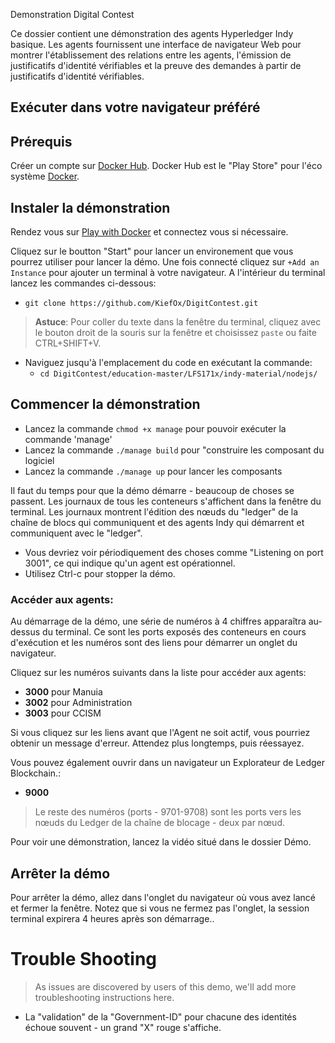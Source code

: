 Demonstration Digital Contest

Ce dossier contient une démonstration des agents Hyperledger Indy basique. Les agents fournissent une interface de navigateur Web pour montrer l'établissement des relations entre les agents, l'émission de justificatifs d'identité vérifiables et la preuve des demandes à partir de justificatifs d'identité vérifiables.

## Exécuter dans votre navigateur préféré

## Prérequis

Créer un compte sur [Docker Hub](https://hub.docker.com). Docker Hub est le "Play Store" pour l'éco système [Docker](https://docker.com).

## Instaler la démonstration

Rendez vous sur [Play with Docker](https://labs.play-with-docker.com/) et connectez vous si nécessaire.

Cliquez sur le boutton "Start" pour lancer un environement que vous pourrez utiliser pour lancer la démo. Une fois connecté cliquez sur `+Add an Instance` pour ajouter un terminal à votre navigateur. A l'intérieur du terminal lancez les commandes ci-dessous:

- `git clone https://github.com/KiefOx/DigitContest.git`

> **Astuce**: Pour coller du texte dans la fenêtre du terminal, cliquez avec le bouton droit de la souris sur la fenêtre et choisissez `paste` ou faite CTRL+SHIFT+V.

- Naviguez jusqu'à l'emplacement du code en exécutant la commande:
  - `cd DigitContest/education-master/LFS171x/indy-material/nodejs/`


## Commencer la démonstration

- Lancez la commande `chmod +x manage` pour pouvoir exécuter la commande 'manage'
- Lancez la commande `./manage build` pour "construire les composant du logiciel
- Lancez la commande `./manage up` pour lancer les composants

Il faut du temps pour que la démo démarre - beaucoup de choses se passent. Les journaux de tous les conteneurs s'affichent dans la fenêtre du terminal. Les journaux montrent l'édition des nœuds du "ledger" de la chaîne de blocs qui communiquent et des agents Indy qui démarrent et communiquent avec le "ledger".

* Vous devriez voir périodiquement des choses comme "Listening on port 3001", ce qui indique qu'un agent est opérationnel.
* Utilisez Ctrl-c pour stopper la démo.


### Accéder aux agents:

Au démarrage de la démo, une série de numéros à 4 chiffres apparaîtra au-dessus du terminal. Ce sont les ports exposés des conteneurs en cours d'exécution et les numéros sont des liens pour démarrer un onglet du navigateur.

Cliquez sur les numéros suivants dans la liste pour accéder aux agents:

* **3000** pour Manuia
* **3002** pour Administration
* **3003** pour CCISM

Si vous cliquez sur les liens avant que l'Agent ne soit actif, vous pourriez obtenir un message d'erreur. Attendez plus longtemps, puis réessayez.

Vous pouvez également ouvrir dans un navigateur un Explorateur de Ledger Blockchain.:
* **9000**

> Le reste des numéros (ports - 9701-9708) sont les ports vers les nœuds du Ledger de la chaîne de blocage - deux par nœud.

Pour voir une démonstration, lancez la vidéo situé dans le dossier Démo.

## Arrêter la démo

Pour arrêter la démo, allez dans l'onglet du navigateur où vous avez lancé et fermer la fenêtre. Notez que si vous ne fermez pas l'onglet, la session terminal expirera 4 heures après son démarrage..

# Trouble Shooting

> As issues are discovered by users of this demo, we'll add more troubleshooting instructions here.

* La "validation" de la "Government-ID" pour chacune des identités échoue souvent - un grand "X" rouge s'affiche.
